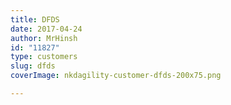 ```yaml
---
title: DFDS
date: 2017-04-24
author: MrHinsh
id: "11827"
type: customers
slug: dfds
coverImage: nkdagility-customer-dfds-200x75.png

---
```







